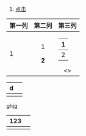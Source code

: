 1. <a id ="01-1"> [点击](#01-2)

<div>
<table align  =center>
<thead>
<th> 第一列 </th>
<th> 第二列 </th>
<th> 第三列 </th>
</thead>
<tbody>
<tr align=center> 
<td align =left> 1 </td>
<td> <p>  1</p> <p><font color = o > <b>2</b> </p> </td>
<td> <table> <thead><th>1</th></thead><tbody><tr><td>2</td></tr></tbody></table></><> </td>
</tr>
</tbody>
</table>
</div>

|d|  |
|--|--|
|  |  | 

<body> ghjg </body>



| 123<a id ="01-2"> |  |
|--|--|
|  |  |


<!--stackedit_data:
eyJoaXN0b3J5IjpbMTg2MTMzOTU5NiwxNjE2MTk5NzM0LDE4Nj
EzMzk1OTYsLTE5NTE2MDU2NzUsMzAyNDU3NjUsMTExODY4MTA1
NCwxMjI5MDY5MTYyLDEwMDc2NjgyODFdfQ==
-->
